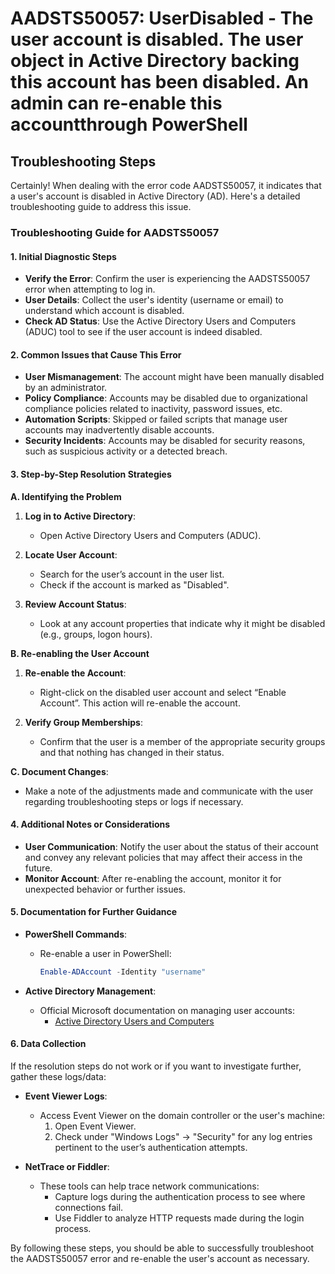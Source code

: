 # AADSTS50057: UserDisabled - The user account is disabled. The user object in Active Directory backing this account has been disabled. An admin can re-enable this accountthrough PowerShell


## Troubleshooting Steps
Certainly! When dealing with the error code AADSTS50057, it indicates that a user's account is disabled in Active Directory (AD). Here's a detailed troubleshooting guide to address this issue.

### Troubleshooting Guide for AADSTS50057

#### 1. Initial Diagnostic Steps

- **Verify the Error**: Confirm the user is experiencing the AADSTS50057 error when attempting to log in.
- **User Details**: Collect the user's identity (username or email) to understand which account is disabled.
- **Check AD Status**: Use the Active Directory Users and Computers (ADUC) tool to see if the user account is indeed disabled.
  
#### 2. Common Issues that Cause This Error

- **User Mismanagement**: The account might have been manually disabled by an administrator.
- **Policy Compliance**: Accounts may be disabled due to organizational compliance policies related to inactivity, password issues, etc.
- **Automation Scripts**: Skipped or failed scripts that manage user accounts may inadvertently disable accounts.
- **Security Incidents**: Accounts may be disabled for security reasons, such as suspicious activity or a detected breach.

#### 3. Step-by-Step Resolution Strategies

**A. Identifying the Problem**

1. **Log in to Active Directory**:
   - Open Active Directory Users and Computers (ADUC).
  
2. **Locate User Account**:
   - Search for the user’s account in the user list.
   - Check if the account is marked as "Disabled".

3. **Review Account Status**:
   - Look at any account properties that indicate why it might be disabled (e.g., groups, logon hours).

**B. Re-enabling the User Account**

1. **Re-enable the Account**:
   - Right-click on the disabled user account and select “Enable Account”. This action will re-enable the account.
  
2. **Verify Group Memberships**:
   - Confirm that the user is a member of the appropriate security groups and that nothing has changed in their status.

**C. Document Changes**:
   - Make a note of the adjustments made and communicate with the user regarding troubleshooting steps or logs if necessary.

#### 4. Additional Notes or Considerations

- **User Communication**: Notify the user about the status of their account and convey any relevant policies that may affect their access in the future.
- **Monitor Account**: After re-enabling the account, monitor it for unexpected behavior or further issues.

#### 5. Documentation for Further Guidance

- **PowerShell Commands**:
   - Re-enable a user in PowerShell:
     ```powershell
     Enable-ADAccount -Identity "username"
     ```

- **Active Directory Management**:
  - Official Microsoft documentation on managing user accounts: 
    - [Active Directory Users and Computers](https://docs.microsoft.com/en-us/windows-server/identity/ad-ds/get-started/user-management-in-active-directory)

#### 6. Data Collection

If the resolution steps do not work or if you want to investigate further, gather these logs/data:

- **Event Viewer Logs**:
  - Access Event Viewer on the domain controller or the user's machine:
    1. Open Event Viewer. 
    2. Check under "Windows Logs" -> "Security" for any log entries pertinent to the user’s authentication attempts.
  
- **NetTrace or Fiddler**:
  - These tools can help trace network communications:
    - Capture logs during the authentication process to see where connections fail.
    - Use Fiddler to analyze HTTP requests made during the login process.

By following these steps, you should be able to successfully troubleshoot the AADSTS50057 error and re-enable the user's account as necessary.